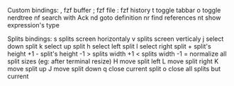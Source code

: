 Custom bindings:
<Leader>,    fzf buffer
<Leader>;    fzf file
<Leader>:    fzf history
<Leader>t    toggle tabbar
<Leader>o    toggle nerdtree
<Leader>nf   search with Ack
<Leader>nd   goto definition
<Leader>nr   find references
<Leader>nt   show expression's type

Splits bindings:
<C-w>s    splits screen horizontaly
<C-w>v    splits screen verticaly
<C-w>j    select down split
<C-w>k    select up split
<C-w>h    select left split
<C-w>l    select right split
<C-w>+    split's height +1
<C-w>-    split's height -1
<C-w>>    splits width +1
<C-w><    splits width -1
<C-w>=    normalize all split sizes (eg: after terminal resize)
<C-w>H    move split left
<C-w>L    move split right
<C-w>K    move split up
<C-w>J    move split down
<C-w>q    close current split
<C-w>o    close all splits but current

